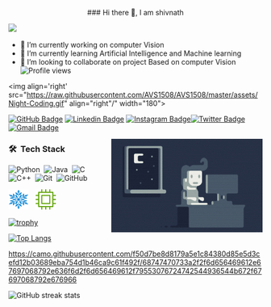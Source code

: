 <p align='center'>
### Hi there 👋, I am shivnath
</p> 

![](https://pbs.twimg.com/profile_banners/810440240431144960/1591625267/600x200)


- 🔭 I’m currently working on computer Vision  
- 🌱 I’m currently learning Artificial Intelligence and Machine learning 
- 👯 I’m looking to collaborate on project Based on computer Vision 
![Profile views](https://gpvc.arturio.dev/shivnathchavan)  
 
<img align='right' src="https://raw.githubusercontent.com/AVS1508/AVS1508/master/assets/Night-Coding.gif" align="right"/" width="180">

<p align="left"> 

[![GitHub Badge](https://img.shields.io/badge/-github-24292e?style=flat-circle&labelColor=24292e&logo=github&logoColor=white&link=https://github.com/shivnathchavan)](https://github.com/shivnathchavan) [![Linkedin Badge](https://img.shields.io/badge/-linkedin-blue?style=flat-circle&logo=Linkedin&logoColor=white&link=https:////www.linkedin.com/in/shivnath-chavan-shiva111)](https://www.linkedin.com/in/shivnath-chavan-shiva111) [![Instagram Badge](https://img.shields.io/badge/-Instagram-e02c73?style=flat-circle&labelColor=e02c73&logo=Instagram&logoColor=white&link=https://www.instagram.com/sh1vnth/?hl=en)](https://www.instagram.com/sh1vnth/?hl=en)[![Twitter Badge](https://img.shields.io/badge/-Twitter-1ca0f1?style=flat-circle&labelColor=1ca0f1&logo=twitter&logoColor=white&link=https://twitter.com/ChavanShivnath)](https://twitter.com/ChavanShivnath) [![Gmail Badge](https://img.shields.io/badge/-GMail-d54b3d?style=flat-circle&labelColor=d54b3d&logo=gmail&logoColor=white&link=mailto:shivnathchavan101@gmail.com)](mailto:shivnathchavan101@gmail.com) 


</p> 


<img alt="Night Coding" src="https://raw.githubusercontent.com/AVS1508/AVS1508/master/assets/Night-Coding.gif" align="right"/>

### 🛠 &nbsp;Tech Stack

![Python](https://img.shields.io/badge/-Python-05122A?style=flat&logo=python)&nbsp;
![Java](https://img.shields.io/badge/-Java-05122A?style=flat&logo=Java&logoColor=FFA518)&nbsp;
![C](https://img.shields.io/badge/-C-05122A?style=flat&logo=C&logoColor=A8B9CC)&nbsp;
![C++](https://img.shields.io/badge/-C++-05122A?style=flat&logo=C%2B%2B&logoColor=00599C)&nbsp;
![Git](https://img.shields.io/badge/-Git-05122A?style=flat&logo=git)&nbsp;
![GitHub](https://img.shields.io/badge/-GitHub-05122A?style=flat&logo=github)&nbsp;


 
<a href='https://archiveprogram.github.com/'><img src='https://raw.githubusercontent.com/acervenky/animated-github-badges/master/assets/acbadge.gif' width='40' height='40'></a> <a href='https://docs.github.com/en/developers'><img src='https://raw.githubusercontent.com/acervenky/animated-github-badges/master/assets/devbadge.gif' width='40' height='40'></a> 

[![trophy](https://github-profile-trophy.vercel.app/?username=shivnathchavan)](https://github.com/ryo-ma/github-profile-trophy)

[![Top Langs](https://github-readme-stats.vercel.app/api/top-langs/?username=shivnathchavan)](https://github.com/anuraghazra/github-readme-stats)


https://camo.githubusercontent.com/f50d7be8d8179a5e1c84380d85e5d3cefd12b03689eba754d1b46ca9c61f492f/68747470733a2f2f6d656469612e67697068792e636f6d2f6d656469612f79553076724742544936544b672f67697068792e676966




![GitHub streak stats](https://github-readme-streak-stats.herokuapp.com/?user=shivnathchavan)  


